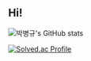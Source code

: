 
## Hi!

![박병규's GitHub stats](https://github-readme-stats.vercel.app/api?username=Bingurrr&show_icons=true&theme=radical)

[![Solved.ac Profile](http://mazassumnida.wtf/api/v2/generate_badge?boj=pbk5485)](https://solved.ac/pbk5485/)

<!--<p align="center" align="right">
   Currently studying from Kookmin University
<p/>
<p align="center" align="right">
  <a href="https://github.com/anuraghazra/github-readme-stats">
    <img align="center" src="https://github-readme-stats.vercel.app/api?username=Bingurrr&show_icons=true&theme=cobalt" />
  </a>
<p/>-->
<!--<p align="center" align="right">
  <a href="https://github.com/anuraghazra/github-readme-stats">
    <img align="center" src="https://github-readme-stats.vercel.app/api/top-langs/?username=Bingurrr&langs_count=10&layout=compact&theme=cobalt" />
  </a>
<p/>-->


<!--<p align="center" align="right">
  Stacks That used at least once
<p/>-->

<!--<p align="center" align="right">
  <img alt="C++" src="https://img.shields.io/badge/c++-%2300599C.svg?&style=for-the-badge&logo=c%2B%2B&ogoColor=white"/>
  <img alt="Python" src="https://img.shields.io/badge/python-%2314354C.svg?&style=for-the-badge&logo=python&logoColor=white"/>
  <img alt="Java" src="https://img.shields.io/badge/Java-ED8B00?style=for-the-badge&logo=java&logoColor=white"/>
  <img alt="HTML" src="https://img.shields.io/badge/HTML5-E34F26?style=for-the-badge&logo=html5&logoColor=white"/>
  <br/>
  <img alt="JavaScript" src="https://img.shields.io/badge/JavaScript-323330?style=for-the-badge&logo=javascript&logoColor=F7DF1E"/>
  <img alt="PYTORCH" src="https://img.shields.io/badge/PyTorch-EE4C2C?style=for-the-badge&logo=PyTorch&logoColor=white"/> 
  <img alt="TENSORFLOW" src="https://img.shields.io/badge/TensorFlow-FF6F00?style=for-the-badge&logo=tensorflow&logoColor=white"/>-->

</p>

<!--<p align="center" align="right">
   Activity
<p/>
<p align="center">
2021 삼성SDS 스마트해커톤(2021.4 ~ 2021.6) 대학생멘토 <br/>
2021 UROP : 자율주행 차량 영상 인식 및 적대적 예제에 관한 연구<br/>
2021 UCI GREAT Program(2022.1.3~2022.2.25) : Study on Platoon of Autonomous Vehicles
</p>-->
  	

  
<!--<p align="center" align="right">
  Other Tools
</p>

<p align="center" align="right">

</p>
